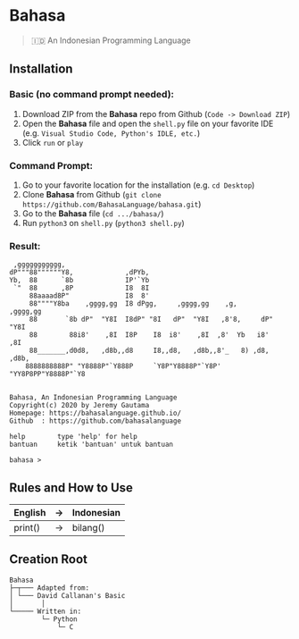 # Bahasa
> 🇮🇩 An Indonesian Programming Language

## Installation

### Basic (no command prompt needed):
1. Download ZIP from the **Bahasa** repo from Github (`Code -> Download ZIP`)
2. Open the **Bahasa** file and open the `shell.py` file on your favorite IDE (e.g. `Visual Studio Code, Python's IDLE, etc.`)
3. Click `run` or `play`

### Command Prompt:
1. Go to your favorite location for the installation (e.g. `cd Desktop`)
2. Clone **Bahasa** from Github (`git clone https://github.com/BahasaLanguage/bahasa.git`)
3. Go to the **Bahasa** file (`cd .../bahasa/`)
4. Run `python3` on `shell.py` (`python3 shell.py`)

### Result:
```
 ,ggggggggggg,                                                           
dP"""88""""""Y8,             ,dPYb,                                      
Yb,  88      `8b             IP'`Yb                                      
 `"  88      ,8P             I8  8I                                      
     88aaaad8P"              I8  8'                                      
     88""""Y8ba    ,gggg,gg  I8 dPgg,     ,gggg,gg    ,g,       ,gggg,gg 
     88       `8b dP"  "Y8I  I8dP" "8I   dP"  "Y8I   ,8'8,     dP"  "Y8I 
     88        88i8'    ,8I  I8P    I8  i8'    ,8I  ,8'  Yb   i8'    ,8I 
     88_______,d0d8,   ,d8b,,d8     I8,,d8,   ,d8b,,8'_   8) ,d8,   ,d8b,
    8888888888P" "Y8888P"`Y888P     `Y8P"Y8888P"`Y8P' "YY8P8PP"Y8888P"`Y8


Bahasa, An Indonesian Programming Language
Copyright(c) 2020 by Jeremy Gautama
Homepage: https://bahasalanguage.github.io/
Github	: https://github.com/bahasalanguage

help		type 'help' for help
bantuan		ketik 'bantuan' untuk bantuan

bahasa > 
```

<!--
/path/to/your/data_directory
├─┬ attachments
│ ├── foo.ext
│ ├── bar.ext
│ └── …
└─┬ notes
  ├── foo.md
  ├── bar.md
  └── …
-->

## Rules and How to Use
| English |->|Indonesian |
|---------|--|-----------|
| print() |->|bilang() |

## Creation Root
```
Bahasa
├─┬─── Adapted from:
│ └─── David Callanan's Basic
│       │
└───── Written in:
        └─ Python
            └─ C
```

